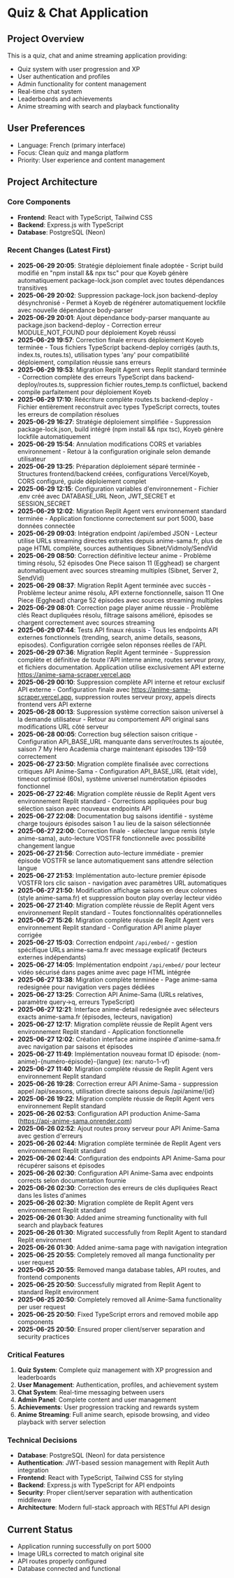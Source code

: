 # Quiz & Chat Application

## Project Overview
This is a quiz, chat and anime streaming application providing:
- Quiz system with user progression and XP
- User authentication and profiles
- Admin functionality for content management
- Real-time chat system
- Leaderboards and achievements
- Anime streaming with search and playback functionality

## User Preferences
- Language: French (primary interface)
- Focus: Clean quiz and manga platform
- Priority: User experience and content management

## Project Architecture

### Core Components
- **Frontend**: React with TypeScript, Tailwind CSS
- **Backend**: Express.js with TypeScript
- **Database**: PostgreSQL (Neon)

### Recent Changes (Latest First)
- **2025-06-29 20:05**: Stratégie déploiement finale adoptée - Script build modifié en "npm install && npx tsc" pour que Koyeb génère automatiquement package-lock.json complet avec toutes dépendances transitives
- **2025-06-29 20:02**: Suppression package-lock.json backend-deploy désynchronisé - Permet à Koyeb de régénérer automatiquement lockfile avec nouvelle dépendance body-parser
- **2025-06-29 20:01**: Ajout dépendance body-parser manquante au package.json backend-deploy - Correction erreur MODULE_NOT_FOUND pour déploiement Koyeb réussi
- **2025-06-29 19:57**: Correction finale erreurs déploiement Koyeb terminée - Tous fichiers TypeScript backend-deploy corrigés (auth.ts, index.ts, routes.ts), utilisation types 'any' pour compatibilité déploiement, compilation réussie sans erreurs
- **2025-06-29 19:53**: Migration Replit Agent vers Replit standard terminée - Correction complète des erreurs TypeScript dans backend-deploy/routes.ts, suppression fichier routes_temp.ts conflictuel, backend compile parfaitement pour déploiement Koyeb
- **2025-06-29 17:10**: Réécriture complète routes.ts backend-deploy - Fichier entièrement reconstruit avec types TypeScript corrects, toutes les erreurs de compilation résolues
- **2025-06-29 16:27**: Stratégie déploiement simplifiée - Suppression package-lock.json, build intégré (npm install && npx tsc), Koyeb génère lockfile automatiquement
- **2025-06-29 15:54**: Annulation modifications CORS et variables environnement - Retour à la configuration originale selon demande utilisateur
- **2025-06-29 13:25**: Préparation déploiement séparé terminée - Structures frontend/backend créées, configurations Vercel/Koyeb, CORS configuré, guide déploiement complet
- **2025-06-29 12:15**: Configuration variables d'environnement - Fichier .env créé avec DATABASE_URL Neon, JWT_SECRET et SESSION_SECRET
- **2025-06-29 12:02**: Migration Replit Agent vers environnement standard terminée - Application fonctionne correctement sur port 5000, base données connectée
- **2025-06-29 09:03**: Intégration endpoint /api/embed JSON - Lecteur utilise URLs streaming directes extraites depuis anime-sama.fr, plus de page HTML complète, sources authentiques Sibnet/Vidmoly/SendVid
- **2025-06-29 08:50**: Correction définitive lecteur anime - Problème timing résolu, 52 épisodes One Piece saison 11 (Egghead) se chargent automatiquement avec sources streaming multiples (Sibnet, Server 2, SendVid)
- **2025-06-29 08:37**: Migration Replit Agent terminée avec succès - Problème lecteur anime résolu, API externe fonctionnelle, saison 11 One Piece (Egghead) charge 52 épisodes avec sources streaming multiples
- **2025-06-29 08:01**: Correction page player anime réussie - Problème clés React dupliquées résolu, filtrage saisons amélioré, épisodes se chargent correctement avec sources streaming
- **2025-06-29 07:44**: Tests API finaux réussis - Tous les endpoints API externes fonctionnels (trending, search, anime details, seasons, episodes). Configuration corrigée selon réponses réelles de l'API.
- **2025-06-29 07:36**: Migration Replit Agent terminée - Suppression complète et définitive de toute l'API interne anime, routes serveur proxy, et fichiers documentation. Application utilise exclusivement API externe https://anime-sama-scraper.vercel.app
- **2025-06-29 00:10**: Suppression complète API interne et retour exclusif API externe - Configuration finale avec https://anime-sama-scraper.vercel.app, suppression routes serveur proxy, appels directs frontend vers API externe
- **2025-06-28 00:13**: Suppression système correction saison universel à la demande utilisateur - Retour au comportement API original sans modifications URL côté serveur
- **2025-06-28 00:05**: Correction bug sélection saison critique - Configuration API_BASE_URL manquante dans server/routes.ts ajoutée, saison 7 My Hero Academia charge maintenant épisodes 139-159 correctement
- **2025-06-27 23:50**: Migration complète finalisée avec corrections critiques API Anime-Sama - Configuration API_BASE_URL (était vide), timeout optimisé (60s), système universel numérotation épisodes fonctionnel
- **2025-06-27 22:46**: Migration complète réussie de Replit Agent vers environnement Replit standard - Corrections appliquées pour bug sélection saison avec nouveaux endpoints API
- **2025-06-27 22:08**: Documentation bug saisons identifié - système charge toujours épisodes saison 1 au lieu de la saison sélectionnée
- **2025-06-27 22:00**: Correction finale - sélecteur langue remis (style anime-sama), auto-lecture VOSTFR fonctionnelle avec possibilité changement langue
- **2025-06-27 21:56**: Correction auto-lecture immédiate - premier épisode VOSTFR se lance automatiquement sans attendre sélection langue
- **2025-06-27 21:53**: Implémentation auto-lecture premier épisode VOSTFR lors clic saison - navigation avec paramètres URL automatiques
- **2025-06-27 21:50**: Modification affichage saisons en deux colonnes (style anime-sama.fr) et suppression bouton play overlay lecteur vidéo
- **2025-06-27 21:40**: Migration complète réussie de Replit Agent vers environnement Replit standard - Toutes fonctionnalités opérationnelles
- **2025-06-27 15:26**: Migration complète réussie de Replit Agent vers environnement Replit standard - Configuration API anime player corrigée
- **2025-06-27 15:03**: Correction endpoint `/api/embed/` - gestion spécifique URLs anime-sama.fr avec message explicatif (lecteurs externes indépendants)
- **2025-06-27 14:05**: Implémentation endpoint `/api/embed/` pour lecteur vidéo sécurisé dans pages anime avec page HTML intégrée
- **2025-06-27 13:38**: Migration complète terminée - Page anime-sama redesignée pour navigation vers pages dédiées
- **2025-06-27 13:25**: Correction API Anime-Sama (URLs relatives, paramètre query→q, erreurs TypeScript)
- **2025-06-27 12:21**: Interface anime-detail redesignée avec sélecteurs exacts anime-sama.fr (épisodes, lecteurs, navigation)
- **2025-06-27 12:17**: Migration complète réussie de Replit Agent vers environnement Replit standard - Application fonctionnelle
- **2025-06-27 12:02**: Création interface anime inspirée d'anime-sama.fr avec navigation par saisons et épisodes
- **2025-06-27 11:49**: Implémentation nouveau format ID épisode: {nom-anime}-{numéro-épisode}-{langue} (ex: naruto-1-vf)
- **2025-06-27 11:40**: Migration complète réussie de Replit Agent vers environnement Replit standard
- **2025-06-26 19:28**: Correction erreur API Anime-Sama - suppression appel /api/seasons, utilisation directe saisons depuis /api/anime/{id}
- **2025-06-26 19:22**: Migration complète réussie de Replit Agent vers environnement Replit standard
- **2025-06-26 02:53**: Configuration API production Anime-Sama (https://api-anime-sama.onrender.com)
- **2025-06-26 02:52**: Ajout routes proxy serveur pour API Anime-Sama avec gestion d'erreurs
- **2025-06-26 02:44**: Migration complète terminée de Replit Agent vers environnement Replit standard
- **2025-06-26 02:44**: Configuration des endpoints API Anime-Sama pour récupérer saisons et épisodes
- **2025-06-26 02:30**: Configuration API Anime-Sama avec endpoints corrects selon documentation fournie
- **2025-06-26 02:30**: Correction des erreurs de clés dupliquées React dans les listes d'animes
- **2025-06-26 02:30**: Migration complète de Replit Agent vers environnement Replit standard
- **2025-06-26 01:30**: Added anime streaming functionality with full search and playback features
- **2025-06-26 01:30**: Migrated successfully from Replit Agent to standard Replit environment
- **2025-06-26 01:30**: Added anime-sama page with navigation integration
- **2025-06-25 20:55**: Completely removed all manga functionality per user request
- **2025-06-25 20:55**: Removed manga database tables, API routes, and frontend components
- **2025-06-25 20:50**: Successfully migrated from Replit Agent to standard Replit environment
- **2025-06-25 20:50**: Completely removed all Anime-Sama functionality per user request
- **2025-06-25 20:50**: Fixed TypeScript errors and removed mobile app components
- **2025-06-25 20:50**: Ensured proper client/server separation and security practices

### Critical Features
1. **Quiz System**: Complete quiz management with XP progression and leaderboards
2. **User Management**: Authentication, profiles, and achievement system
3. **Chat System**: Real-time messaging between users
4. **Admin Panel**: Complete content and user management
5. **Achievements**: User progression tracking and rewards system
6. **Anime Streaming**: Full anime search, episode browsing, and video playback with server selection

### Technical Decisions
- **Database**: PostgreSQL (Neon) for data persistence
- **Authentication**: JWT-based session management with Replit Auth integration
- **Frontend**: React with TypeScript, Tailwind CSS for styling
- **Backend**: Express.js with TypeScript for API endpoints
- **Security**: Proper client/server separation with authentication middleware
- **Architecture**: Modern full-stack approach with RESTful API design

## Current Status
- Application running successfully on port 5000
- Image URLs corrected to match original site
- API routes properly configured
- Database connected and functional